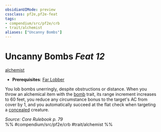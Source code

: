 ```yaml
---
obsidianUIMode: preview
cssclass: pf2e,pf2e-feat
tags:
- compendium/src/pf2e/crb
- trait/alchemist
aliases: ["Uncanny Bombs"]
---
```

# Uncanny Bombs  *Feat 12*  
[alchemist](rules/traits/alchemist.md "Alchemist Class Trait")  

- **Prerequisites**: [Far Lobber](compendium/feats/far-lobber.md)

You lob bombs unerringly, despite obstructions or distance. When you throw an alchemical item with the [bomb](rules/traits/bomb.md "Bomb Item Trait") trait, its range increment increases to 60 feet, you reduce any circumstance bonus to the target's AC from cover by 1, and you automatically succeed at the flat check when targeting a [concealed](rules/conditions.md#Concealed) creature.

*Source: Core Rulebook p. 79*  
%% #compendium/src/pf2e/crb #trait/alchemist %%